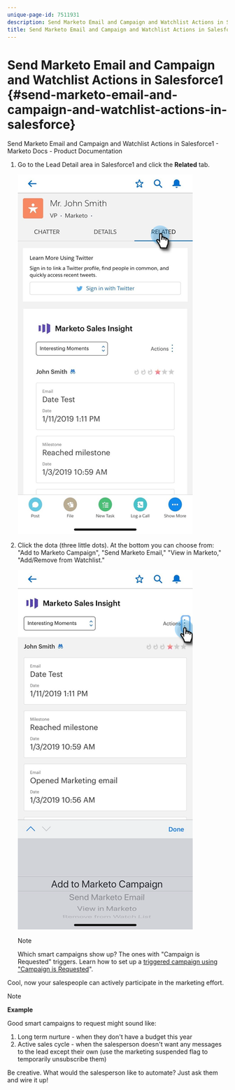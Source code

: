 ```yaml
---
unique-page-id: 7511931
description: Send Marketo Email and Campaign and Watchlist Actions in Salesforce1 - Marketo Docs - Product Documentation
title: Send Marketo Email and Campaign and Watchlist Actions in Salesforce1
---
```


# Send Marketo Email and Campaign and Watchlist Actions in Salesforce1 {#send-marketo-email-and-campaign-and-watchlist-actions-in-salesforce}

Send Marketo Email and Campaign and Watchlist Actions in Salesforce1 - Marketo Docs - Product Documentation

1. Go to the Lead Detail area in Salesforce1 and click the **Related** tab.

   ![](assets/one-1.png)

1. Click the dota (three little dots). At the bottom you can choose from: "Add to Marketo Campaign", "Send Marketo Email," "View in Marketo," "Add/Remove from Watchlist."

   ![](assets/two-1.png)

   >[!NOTE]
   >
   >Which smart campaigns show up? The ones with "Campaign is Requested" triggers. Learn how to set up a [triggered campaign using "Campaign is Requested](../../../../product-docs/core-marketo-concepts/smart-campaigns/flow-actions/request-campaign.md)".

Cool, now your salespeople can actively participate in the marketing effort.

>[!NOTE]
>
>**Example**
>
>Good smart campaigns to request might sound like:
>
>1. Long term nurture - when they don't have a budget this year
>1. Active sales cycle - when the salesperson doesn't want any messages to the lead except their own (use the marketing suspended flag to temporarily unsubscribe them)
>
>Be creative. What would the salesperson like to automate? Just ask them and wire it up!

